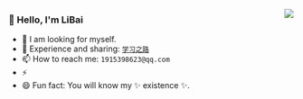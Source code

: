 <p>
  <a 
    href="https://github-readme-stats.vercel.app/api?username=wsydxiangwang&show_icons=true&count_private=true&hide_border=true&cache_seconds=1900" 
    target="_blank"
    rel="noopener noreferrer"
  >
    <img 
      align="right" 
      src="https://github-readme-stats.vercel.app/api?username=wsydxiangwang&show_icons=true&count_private=true&hide_border=true&cache_seconds=1900"
    >
  </a>
</p>

### 👋 Hello, I'm LiBai 

- 🍰 I am looking for myself.
- 💬 Experience and sharing: [`学习之路`](https://github.com/wsydxiangwang/note)
- 📫 How to reach me: `1915398623@qq.com`
- ⚡ 
- 😄 Fun fact: You will know my ✨ existence ✨.
